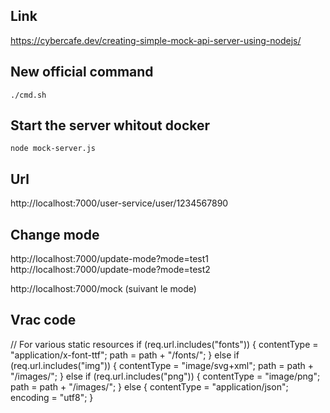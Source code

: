 ## Link
https://cybercafe.dev/creating-simple-mock-api-server-using-nodejs/

## New official command
```
./cmd.sh
```

## Start the server whitout docker
```
node mock-server.js
```

## Url
http://localhost:7000/user-service/user/1234567890


## Change mode
http://localhost:7000/update-mode?mode=test1
http://localhost:7000/update-mode?mode=test2


http://localhost:7000/mock (suivant le mode) 


## Vrac code

  // For various static resources
  if (req.url.includes("fonts")) {
    contentType = "application/x-font-ttf";
    path = path + "/fonts/";
  } else if (req.url.includes("img")) {
    contentType = "image/svg+xml";
    path = path + "/images/";
  } else if (req.url.includes("png")) {
    contentType = "image/png";
    path = path + "/images/";
  } else {
    contentType = "application/json";
    encoding = "utf8";
  }